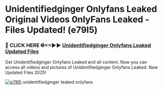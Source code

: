 # Unidentifiedginger Onlyfans Leaked Original Videos 0nlyFans Leaked - Files Updated! (e79l5)

<h3>🔴 CLICK HERE 🌐==►► <a href="https://tinyurl.com/3hn5wdd3" rel="nofollow">Unidentifiedginger Onlyfans Leaked Updated Files</a></h3>

Get Unidentifiedginger Onlyfans Leaked and all content. Now you can access all videos and pictures of Unidentifiedginger Onlyfans Leaked. New Updated Files 2025!

[![e79l5](https://i.imgur.com/4HnBqBT.gif)](https://tinyurl.com/3hn5wdd3)
unidentifiedginger leaked onlyfans